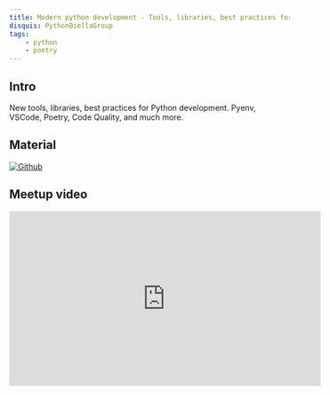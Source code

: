 ```yaml
---
title: Modern python development - Tools, libraries, best practices for developing in Python
disquis: PythonBiellaGroup
tags:
    - python
    - poetry
---
```


## Intro

New tools, libraries, best practices for Python development.
Pyenv, VSCode, Poetry, Code Quality, and much more.

## Material

[![Github](https://img.shields.io/badge/GitHub-181717.svg?style=for-the-badge&logo=GitHub&logoColor=white)](https://github.com/PythonBiellaGroup/MaterialeSerate/tree/master/ModernPythonDevelopment)

## Meetup video

<iframe width="560" height="315" src="https://www.youtube.com/embed/tFVlX2FZeW0" title="YouTube video player" frameborder="0" allow="accelerometer; autoplay; clipboard-write; encrypted-media; gyroscope; picture-in-picture; web-share" allowfullscreen></iframe>
